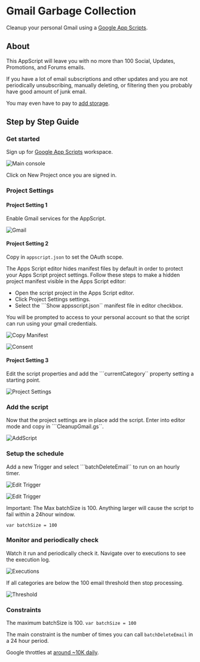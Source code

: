 # Gmail Garbage Collection

Cleanup your personal Gmail using a [Google App Scripts](https://script.google.com).

## About

This AppScript will leave you with no more than 100 Social, Updates, Promotions, and Forums emails.

If you have a lot of email subscriptions and other updates and you are not periodically
unsubscribing, manually deleting, or filtering then you probably have good amount of junk email.

You may even have to pay to [add storage](https://support.google.com/drive/answer/2375123?hl=en&co=GENIE.Platform%3DDesktop).

## Step by Step Guide

### Get started

Sign up for [Google App Scripts](https://script.google.com/) workspace.

![Main console](assets/gc1-newproject.png)

Click on New Project once you are signed in.

### Project Settings

#### Project Setting 1

Enable Gmail services for the AppScript.

![Gmail](assets/gc0-enablegmail.png) 

#### Project Setting 2

Copy in ```appscript.json``` to set the OAuth scope.

The Apps Script editor hides manifest files by default in order to protect your 
Apps Script project settings. Follow these steps to make a hidden project manifest 
visible in the Apps Script editor:

- Open the script project in the Apps Script editor.
- Click Project Settings settings.
- Select the ```Show appsscript.json`` manifest file in editor checkbox.

You will be prompted to access to your personal account so that the script
can run using your gmail credentials.

![Copy Manifest ](assets/gc2-appsscript.png)

![Consent](assets/gc2-consent.png)

#### Project Setting 3

Edit the script properties and add the ```currentCategory`` property setting a
starting point.

![Project Settings](assets/gc3-settings.png)


### Add the script

Now that the project settings are in place add the script. Enter into editor mode and 
copy in ```CleanupGmail.gs``.

![AddScript](assets/gc4-addscript.png)

### Setup the schedule

Add a new Trigger and select ```batchDeleteEmail`` to run on an hourly timer.

![Edit Trigger](assets/gc5-trigger.png)

![Edit Trigger](assets/gc6-trigger.png)

Important: The Max batchSize is 100.  Anything larger will cause the script to fail within a 24hour window.

``var batchSize = 100``

### Monitor and periodically check

Watch it run and periodically check it.  Navigate over to executions to see the execution log.

![Executions](assets/gc7-executions.png)

If all categories are below the 100 email threshold then stop processing.

![Threshold](assets/gc8-threshold.png)


### Constraints

The maximum batchSize is 100.  ```var batchSize = 100```

The main constraint is the number of times you can call ```batchDeleteEmail``` in a 24 hour period.

Google throttles at [around ~10K daily](https://stackoverflow.com/questions/10619919/service-invoked-too-many-times-for-one-day-gmail-read).
